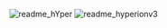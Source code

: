 ![readme_hYper](https://user-images.githubusercontent.com/59021489/106287275-e7bba800-6246-11eb-9dbd-4ca45596df00.jpg)
![readme_hyperionv3](https://user-images.githubusercontent.com/59021489/106299604-a67ec480-6255-11eb-9bae-fd181ef9ff6d.gif)
